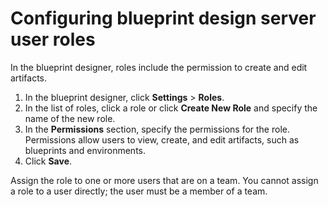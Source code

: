 # Configuring blueprint design server user roles

In the blueprint designer, roles include the permission to create and edit artifacts.

1.   In the blueprint designer, click **Settings** \> **Roles**. 
2.   In the list of roles, click a role or click **Create New Role** and specify the name of the new role. 
3.   In the **Permissions** section, specify the permissions for the role. Permissions allow users to view, create, and edit artifacts, such as blueprints and environments.
4.   Click **Save**. 

Assign the role to one or more users that are on a team. You cannot assign a role to a user directly; the user must be a member of a team.

